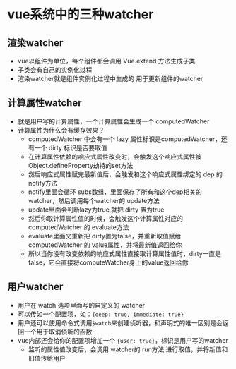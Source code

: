 # vue系统中的三种watcher

## 渲染watcher
- vue以组件为单位，每个组件都会调用 Vue.extend 方法生成子类
- 子类会有自己的实例化过程
- 渲染watcher就是组件实例化过程中生成的 用于更新组件的watcher

## 计算属性watcher
- 就是用户写的计算属性，一个计算属性会生成一个 computedWatcher
- 计算属性为什么会有缓存效果？
    + computedWatcher 中会有一个 lazy 属性标识是computedWatcher，还有一个 dirty 标识是否要取值
    + 在计算属性依赖的响应式属性改变时，会触发这个响应式属性被Object.defineProperty劫持的set方法
    + 然后响应式属性赋完最新值后，会触发和这个响应式属性绑定的 dep 的 notify方法
    + notify里面会循环 subs数组，里面保存了所有和这个dep相关的watcher，然后调用每个watcher的 update方法
    + update里面会判断lazy为true,就把 dirty 置为true
    + 然后你取计算属性值的时候，会触发这个计算属性对应的 computedWatcher 的 evaluate方法
    + evaluate里面又重新把 dirty置为false，并重新取值赋给 computedWatcher 的 value属性，并将最新值返回给你
    + 所以当你没有改变依赖的响应式属性直接取计算属性值时，dirty一直是false，它会直接将computeWatcher身上的value返回给你

## 用户watcher
- 用户在 watch 选项里面写的自定义的 watcher
- 可以传如一个配置项，如：`{deep: true, immediate: true}`
- 用户还可以使用命令式调用`$watch`来创建侦听器，和声明式的唯一区别是会返回一个用于取消侦听的函数
- vue内部还会给你的配置项增加一个 `{user: true}`，标识是用户写的watcher
    + 监听的属性值改变后，会调用 watcher的 run方法 进行取值，并将新值和旧值传给用户